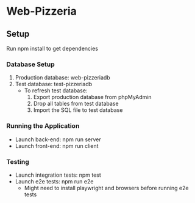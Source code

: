 # Web-Pizzeria

## Setup

Run npm install to get dependencies

### Database Setup

1. Production database: web-pizzeriadb
2. Test database: test-pizzeriadb
   - To refresh test database:
     1. Export production database from phpMyAdmin
     2. Drop all tables from test database
     3. Import the SQL file to test database

### Running the Application

- Launch back-end: npm run server
- Launch front-end: npm run client

### Testing

- Launch integration tests: npm test
- Launch e2e tests: npm run e2e
  - Might need to install playwright and browsers before running e2e tests

